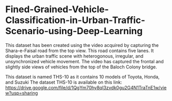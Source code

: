 # Fined-Grained-Vehicle-Classification-in-Urban-Traffic-Scenario-using-Deep-Learning
This dataset has been created using the video acquired by capturing the Shara-e-Faisal road from the top view. This road contains five lanes. It displays the urban traffic scene with heterogonous, irregular, and unsynchronized vehicle movement. The video has captured the frontal and slightly side views of vehicles from the top of the Baloch Colony bridge.

This dataset is named THS-10 as it contains 10 models of Toyota, Honda, and Suzuki 
The dataset THS-10 is available on this link: https://drive.google.com/file/d/1QgYm70hy8qI3zvdk0gu2G4N1TraTnE1w/view?usp=sharing

